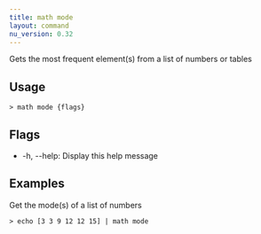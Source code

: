 ```yaml
---
title: math mode
layout: command
nu_version: 0.32
---
```


Gets the most frequent element(s) from a list of numbers or tables

## Usage

```shell
> math mode {flags}
```

## Flags

- -h, --help: Display this help message

## Examples

Get the mode(s) of a list of numbers

```shell
> echo [3 3 9 12 12 15] | math mode
```
